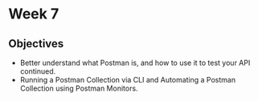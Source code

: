# Week 7
## Objectives
- Better understand what Postman is, and how to use it to test your API continued.
- Running a Postman Collection via CLI and Automating a Postman Collection using Postman Monitors.